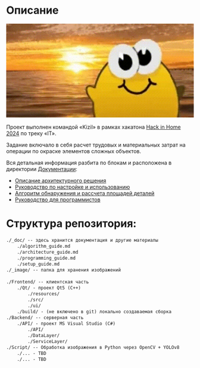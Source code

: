 # Описание

![ ](/_image/sticker.gif)

Проект выполнен командой «Kizil» в рамках хакатона [Hack in Home 2024](https://stankinhacks.ru/hih2024) по треку «IT».

Задание включало в себя расчет трудовых и материальных затрат на операции по окраске элементов сложных объектов.

Вся детальная информация разбита по блокам и расположена в директории [Документации](/_doc/):

* [Описание архитектурного решения](/_doc/architecture_guide.md)
* [Руководство по настройке и использованию](/_doc/setup_guide.md)
* [Алгоритм обнаружения и рассчета площадей деталей](/_doc/algorithm_guide.md)
* [Руководство для программистов](/_doc/programming_guide.md)

# Структура репозитория:

    ./_doc/ -- здесь хранится документация и другие материалы
        ./algorithm_guide.md
        ./architecture_guide.md
        ./programming_guide.md
        ./setup_guide.md
    ./_image/ -- папка для хранения изображений 
    
    ./Frontend/ -- клиентская часть
        ./Qt/ - проект Qt5 (C++)
            ./resources/
            ./src/
            ./ui/
        ./build/ - (не включено в git) локально создаваемая сборка
    ./Backend/ -- серверная часть
        ./API/ - проект MS Visual Studio (C#)
            ./API/
            ./DataLayer/
            ./ServiceLayer/ 
    ./Script/ -- Обработка изображения в Python через OpenCV + YOLOv8
        ./... - TBD
        ./... - TBD
